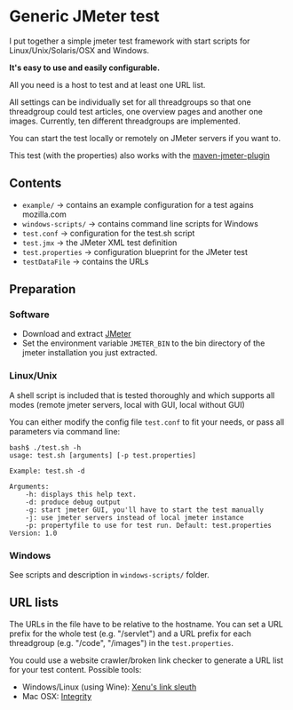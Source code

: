 # Generic JMeter test #

I put together a simple jmeter test framework with start scripts for Linux/Unix/Solaris/OSX and Windows.

**It's easy to use and easily configurable.**

All you need is a host to test and at least one URL list.

All settings can be individually set for all threadgroups so that one threadgroup could test articles, one overview pages and another one images.
Currently, ten different threadgroups are implemented.

You can start the test locally or remotely on JMeter servers if you want to.

This test (with the properties) also works with the [maven-jmeter-plugin](https://github.com/Ronnie76er/jmeter-maven-plugin)

## Contents ##

 * `example/` -> contains an example configuration for a test agains mozilla.com
 * `windows-scripts/` -> contains command line scripts for Windows
 * `test.conf` -> configuration for the test.sh script
 * `test.jmx` -> the JMeter XML test definition
 * `test.properties` -> configuration blueprint for the JMeter test
 * `testDataFile` -> contains the URLs

## Preparation ##

### Software ###

 * Download and extract [JMeter](http://jakarta.apache.org/jmeter/)
 * Set the environment variable `JMETER_BIN` to the bin directory of the jmeter installation you just extracted.

### Linux/Unix

A shell script is included that is tested thoroughly and which supports all modes (remote jmeter servers, local with GUI, local without GUI)

You can either modify the config file `test.conf` to fit your needs, or pass all parameters via command line:

    bash$ ./test.sh -h
    usage: test.sh [arguments] [-p test.properties]

    Example: test.sh -d

    Arguments:
        -h: displays this help text.
        -d: produce debug output
        -g: start jmeter GUI, you'll have to start the test manually
        -j: use jmeter servers instead of local jmeter instance
        -p: propertyfile to use for test run. Default: test.properties
    Version: 1.0

### Windows

See scripts and description in `windows-scripts/` folder.

## URL lists ##

The URLs in the file have to be relative to the hostname.
You can set a URL prefix for the whole test (e.g. "/servlet") and a URL prefix for each threadgroup (e.g. "/code", "/images") in the `test.properties`.

You could use a website crawler/broken link checker to generate a URL list for your test content. Possible tools:

 * Windows/Linux (using Wine): [Xenu's link sleuth](http://home.snafu.de/tilman/xenulink.html)
 * Mac OSX: [Integrity](http://peacockmedia.co.uk/integrity/)
